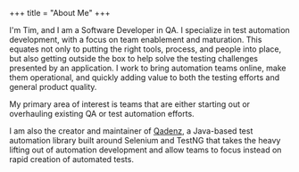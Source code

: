 +++
title = "About Me"
+++

I'm Tim, and I am a Software Developer in QA. I specialize in test automation development, with a focus on team enablement and maturation. This equates not only to putting the right tools, process, and people into place, but also getting outside the box to help solve the testing challenges presented by an application. I work to bring automation teams online, make them operational, and quickly adding value to both the testing efforts and general product quality.

My primary area of interest is teams that are either starting out or overhauling existing QA or test automation efforts.

I am also the creator and maintainer of [Qadenz](http://qadenz.dev), a Java-based test automation library built around Selenium and TestNG that takes the heavy lifting out of automation development and allow teams to focus instead on rapid creation of automated tests.
